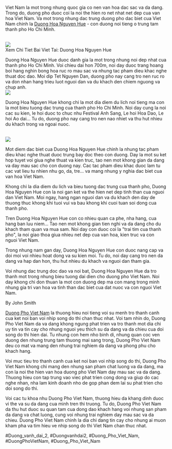 <p>Viet Nam la mot trong nhung quoc gia co nen van hoa dac sac va da dang. Trong do, duong pho duoc coi la noi the hien ro net nhat net dep cua van hoa Viet Nam. Va mot trong nhung dac trung duong pho dac biet cua Viet Nam chinh la <a href="https://duongphovietnam.com/duong-hoa-nguyen-hue/">Duong Hoa Nguyen Hue</a> - con duong noi tieng o trung tam thanh pho Ho Chi Minh.</p><br><img src="https://duongphovietnam.com/wp-content/uploads/2025/03/duong-hoa-nguyen-hue-chuyen-du-lich-van-hoa-tuoi-sang-giua-long-sai-gon-67d148b898c87.jpeg"></br>
Xem Chi Tiet Bai Viet Tai: Duong Hoa Nguyen Hue<p>Duong Hoa Nguyen Hue duoc danh gia la mot trong nhung noi dep nhat cua thanh pho Ho Chi Minh. Voi chieu dai hon 700m, noi day duoc trang hoang boi hang nghin bong hoa ruc ro mau sac va nhung tac pham dieu khac nghe thuat doc dao. Moi dip Tet Nguyen Dan, duong pho nay cang tro nen ruc ro va don nhan hang trieu luot nguoi dan va du khach den chiem nguong va chup anh.<br><img src="https://duongphovietnam.com/wp-content/uploads/2025/03/duong-dien-bien-phu-dau-an-lich-su-huy-hoang-cua-dan-toc-viet-nam-67d3ac58270c6.webp"></br><p>Duong Hoa Nguyen Hue khong chi la mot dia diem du lich noi tieng ma con la mot bieu tuong dac trung cua thanh pho Ho Chi Minh. Noi day cung la noi cac su kien, le hoi duoc to chuc nhu Festival Anh Sang, Le hoi Hoa Dao, Le hoi Ao dai... Tu do, duong pho nay cang tro nen nao nhiet va thu hut nhieu du khach trong va ngoai nuoc.</p><br><img src="https://duongphovietnam.com/wp-content/uploads/2025/03/logo-duongphovietnam.com_.png"></br><p>Mot diem dac biet cua Duong Hoa Nguyen Hue chinh la nhung tac pham dieu khac nghe thuat duoc trung bay doc theo con duong. Day la mot su ket hop tuyet voi giua nghe thuat va kien truc, tao nen mot khong gian da dang va day mau sac cho con duong nay. Cac tac pham dieu khac duoc lam tu cac vat lieu tu nhien nhu go, da, tre... va mang nhung y nghia dac biet cua van hoa Viet Nam.<p>Khong chi la dia diem du lich va bieu tuong dac trung cua thanh pho, Duong Hoa Nguyen Hue con la noi gan ket va the hien net dep tinh than cua nguoi dan Viet Nam. Moi ngay, hang ngan nguoi dan va du khach den day de thuong thuc khong khi tuoi vui va bau khong khi cuoi tuan soi dong cua thanh pho.</p><p>Tren Duong Hoa Nguyen Hue con co nhieu quan ca phe, nha hang, cua hang ban luu niem... Tao nen mot khong gian tien nghi va da dang cho du khach tham quan va mua sam. Noi day con duoc coi la "trai tim cua thanh pho", la noi giao thoa giua nhieu net dep cua van hoa, kien truc va con nguoi Viet Nam.<p>Trong nhung nam gan day, Duong Hoa Nguyen Hue con duoc nang cap va doi moi voi nhieu hoat dong va su kien moi. Tu do, noi day cang tro nen da dang va hap dan hon, thu hut nhieu du khach va nguoi dan tham gia.</p><p>Voi nhung dac trung doc dao va noi bat, Duong Hoa Nguyen Hue da tro thanh mot trong nhung bieu tuong dai dien cho duong pho Viet Nam. Noi day khong chi don thuan la mot con duong dep ma con mang trong minh nhung gia tri van hoa va tinh than dac biet cua dat nuoc va con nguoi Viet Nam.</p><p class="author">By John Smith</p><p><a href="https://duongphovietnam.com/">Duong Pho Viet Nam</a> la thuong hieu noi tieng voi su menh tro thanh canh cua ket noi ban voi nhip song do thi chan thuc nhat. Voi tam nhin do, Duong Pho Viet Nam da va dang khong ngung phat trien va tro thanh mot dia chi uy tin va tin cay cho nhung nguoi yeu thich su da dang va da chieu cua doi song do thi hien dai. Tu nhung con hem nho binh di, nhung quan coc ven duong den nhung trung tam thuong mai sang trong, Duong Pho Viet Nam deu co mat va mang den nhung trai nghiem da dang va phong phu cho khach hang.

Voi muc tieu tro thanh canh cua ket noi ban voi nhip song do thi, Duong Pho Viet Nam khong chi mang den nhung san pham chat luong va da dang, ma con la noi the hien van hoa duong pho Viet Nam day mau sac va da dang. Thuong hieu con tap trung vao viec phat trien cong dong va giup do cac nghe nhan, nha lam kinh doanh nho de gop phan dem lai su phat trien cho doi song do thi.

Voi cac tu khoa nhu Duong Pho Viet Nam, thuong hieu da khang dinh duoc vi the va su da dang cua minh tren thi truong. Tu do, Duong Pho Viet Nam da thu hut duoc su quan tam cua dong dao khach hang voi nhung san pham da dang va chat luong, cung voi nhung trai nghiem day mau sac va da chieu. Duong Pho Viet Nam chinh la dia chi dang tin cay cho nhung ai muon kham pha va tim hieu ve nhip song do thi Viet Nam chan thuc nhat.</p>
#Duong_vanh_dai_2, #Duongvanhdai2, #Duong_Pho_Viet_Nam, #DuongPhoVietNam, #Duong_Pho_Viet_Nam
